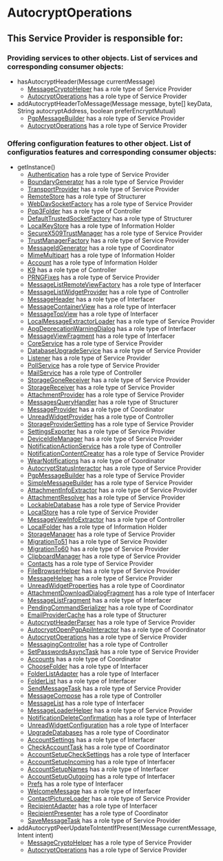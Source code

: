 # AutocryptOperations
## This Service Provider is responsible for:
### Providing services to other objects. List of services and corresponding consumer objects: 
* hasAutocryptHeader(Message currentMessage)
	* [MessageCryptoHelper](../ServiceProviders/MessageCryptoHelper.md) has a role type of Service Provider
	* [AutocryptOperations](../ServiceProviders/AutocryptOperations.md) has a role type of Service Provider
* addAutocryptHeaderToMessage(Message message, byte[] keyData,
            String autocryptAddress, boolean preferEncryptMutual)
	* [PgpMessageBuilder](../ServiceProviders/PgpMessageBuilder.md) has a role type of Service Provider
	* [AutocryptOperations](../ServiceProviders/AutocryptOperations.md) has a role type of Service Provider
### Offering configuration features to other object. List of configuratios features and corresponding consumer objects: 
* getInstance()
	* [Authentication](../ServiceProviders/Authentication.md) has a role type of Service Provider
	* [BoundaryGenerator](../ServiceProviders/BoundaryGenerator.md) has a role type of Service Provider
	* [TransportProvider](../ServiceProviders/TransportProvider.md) has a role type of Service Provider
	* [RemoteStore](../Structurers/RemoteStore.md) has a role type of Structurer
	* [WebDavSocketFactory](../ServiceProviders/WebDavSocketFactory.md) has a role type of Service Provider
	* [Pop3Folder](../Controllers/Pop3Folder.md) has a role type of Controller
	* [DefaultTrustedSocketFactory](../Structurers/DefaultTrustedSocketFactory.md) has a role type of Structurer
	* [LocalKeyStore](../InformationHolders/LocalKeyStore.md) has a role type of Information Holder
	* [SecureX509TrustManager](../ServiceProviders/SecureX509TrustManager.md) has a role type of Service Provider
	* [TrustManagerFactory](../ServiceProviders/TrustManagerFactory.md) has a role type of Service Provider
	* [MessageIdGenerator](../Coordinators/MessageIdGenerator.md) has a role type of Coordinator
	* [MimeMultipart](../InformationHolders/MimeMultipart.md) has a role type of Information Holder
	* [Account](../InformationHolders/Account.md) has a role type of Information Holder
	* [K9](../Controllers/K9.md) has a role type of Controller
	* [PRNGFixes](../ServiceProviders/PRNGFixes.md) has a role type of Service Provider
	* [MessageListRemoteViewFactory](../Interfacers/MessageListRemoteViewFactory.md) has a role type of Interfacer
	* [MessageListWidgetProvider](../Controllers/MessageListWidgetProvider.md) has a role type of Controller
	* [MessageHeader](../Interfacers/MessageHeader.md) has a role type of Interfacer
	* [MessageContainerView](../Interfacers/MessageContainerView.md) has a role type of Interfacer
	* [MessageTopView](../Interfacers/MessageTopView.md) has a role type of Interfacer
	* [LocalMessageExtractorLoader](../ServiceProviders/LocalMessageExtractorLoader.md) has a role type of Service Provider
	* [ApgDeprecationWarningDialog](../Interfacers/ApgDeprecationWarningDialog.md) has a role type of Interfacer
	* [MessageViewFragment](../Interfacers/MessageViewFragment.md) has a role type of Interfacer
	* [CoreService](../ServiceProviders/CoreService.md) has a role type of Service Provider
	* [DatabaseUpgradeService](../ServiceProviders/DatabaseUpgradeService.md) has a role type of Service Provider
	* [Listener](../ServiceProviders/Listener.md) has a role type of Service Provider
	* [PollService](../ServiceProviders/PollService.md) has a role type of Service Provider
	* [MailService](../Controllers/MailService.md) has a role type of Controller
	* [StorageGoneReceiver](../ServiceProviders/StorageGoneReceiver.md) has a role type of Service Provider
	* [StorageReceiver](../ServiceProviders/StorageReceiver.md) has a role type of Service Provider
	* [AttachmentProvider](../ServiceProviders/AttachmentProvider.md) has a role type of Service Provider
	* [MessagesQueryHandler](../Structurers/MessagesQueryHandler.md) has a role type of Structurer
	* [MessageProvider](../Coordinators/MessageProvider.md) has a role type of Coordinator
	* [UnreadWidgetProvider](../Controllers/UnreadWidgetProvider.md) has a role type of Controller
	* [StorageProviderSetting](../ServiceProviders/StorageProviderSetting.md) has a role type of Service Provider
	* [SettingsExporter](../ServiceProviders/SettingsExporter.md) has a role type of Service Provider
	* [DeviceIdleManager](../ServiceProviders/DeviceIdleManager.md) has a role type of Service Provider
	* [NotificationActionService](../Controllers/NotificationActionService.md) has a role type of Controller
	* [NotificationContentCreator](../ServiceProviders/NotificationContentCreator.md) has a role type of Service Provider
	* [WearNotifications](../Coordinators/WearNotifications.md) has a role type of Coordinator
	* [AutocryptStatusInteractor](../ServiceProviders/AutocryptStatusInteractor.md) has a role type of Service Provider
	* [PgpMessageBuilder](../ServiceProviders/PgpMessageBuilder.md) has a role type of Service Provider
	* [SimpleMessageBuilder](../ServiceProviders/SimpleMessageBuilder.md) has a role type of Service Provider
	* [AttachmentInfoExtractor](../ServiceProviders/AttachmentInfoExtractor.md) has a role type of Service Provider
	* [AttachmentResolver](../ServiceProviders/AttachmentResolver.md) has a role type of Service Provider
	* [LockableDatabase](../ServiceProviders/LockableDatabase.md) has a role type of Service Provider
	* [LocalStore](../ServiceProviders/LocalStore.md) has a role type of Service Provider
	* [MessageViewInfoExtractor](../Controllers/MessageViewInfoExtractor.md) has a role type of Controller
	* [LocalFolder](../InformationHolders/LocalFolder.md) has a role type of Information Holder
	* [StorageManager](../ServiceProviders/StorageManager.md) has a role type of Service Provider
	* [MigrationTo51](../ServiceProviders/MigrationTo51.md) has a role type of Service Provider
	* [MigrationTo60](../ServiceProviders/MigrationTo60.md) has a role type of Service Provider
	* [ClipboardManager](../ServiceProviders/ClipboardManager.md) has a role type of Service Provider
	* [Contacts](../ServiceProviders/Contacts.md) has a role type of Service Provider
	* [FileBrowserHelper](../ServiceProviders/FileBrowserHelper.md) has a role type of Service Provider
	* [MessageHelper](../ServiceProviders/MessageHelper.md) has a role type of Service Provider
	* [UnreadWidgetProperties](../Coordinators/UnreadWidgetProperties.md) has a role type of Coordinator
	* [AttachmentDownloadDialogFragment](../Interfacers/AttachmentDownloadDialogFragment.md) has a role type of Interfacer
	* [MessageListFragment](../Interfacers/MessageListFragment.md) has a role type of Interfacer
	* [PendingCommandSerializer](../Coordinators/PendingCommandSerializer.md) has a role type of Coordinator
	* [EmailProviderCache](../Structurers/EmailProviderCache.md) has a role type of Structurer
	* [AutocryptHeaderParser](../ServiceProviders/AutocryptHeaderParser.md) has a role type of Service Provider
	* [AutocryptOpenPgpApiInteractor](../Coordinators/AutocryptOpenPgpApiInteractor.md) has a role type of Coordinator
	* [AutocryptOperations](../ServiceProviders/AutocryptOperations.md) has a role type of Service Provider
	* [MessagingController](../Controllers/MessagingController.md) has a role type of Controller
	* [SetPasswordsAsyncTask](../ServiceProviders/SetPasswordsAsyncTask.md) has a role type of Service Provider
	* [Accounts](../Coordinators/Accounts.md) has a role type of Coordinator
	* [ChooseFolder](../Interfacers/ChooseFolder.md) has a role type of Interfacer
	* [FolderListAdapter](../Interfacers/FolderListAdapter.md) has a role type of Interfacer
	* [FolderList](../Interfacers/FolderList.md) has a role type of Interfacer
	* [SendMessageTask](../ServiceProviders/SendMessageTask.md) has a role type of Service Provider
	* [MessageCompose](../Controllers/MessageCompose.md) has a role type of Controller
	* [MessageList](../Interfacers/MessageList.md) has a role type of Interfacer
	* [MessageLoaderHelper](../ServiceProviders/MessageLoaderHelper.md) has a role type of Service Provider
	* [NotificationDeleteConfirmation](../Interfacers/NotificationDeleteConfirmation.md) has a role type of Interfacer
	* [UnreadWidgetConfiguration](../Interfacers/UnreadWidgetConfiguration.md) has a role type of Interfacer
	* [UpgradeDatabases](../Coordinators/UpgradeDatabases.md) has a role type of Coordinator
	* [AccountSettings](../Interfacers/AccountSettings.md) has a role type of Interfacer
	* [CheckAccountTask](../Coordinators/CheckAccountTask.md) has a role type of Coordinator
	* [AccountSetupCheckSettings](../Interfacers/AccountSetupCheckSettings.md) has a role type of Interfacer
	* [AccountSetupIncoming](../Interfacers/AccountSetupIncoming.md) has a role type of Interfacer
	* [AccountSetupNames](../Interfacers/AccountSetupNames.md) has a role type of Interfacer
	* [AccountSetupOutgoing](../Interfacers/AccountSetupOutgoing.md) has a role type of Interfacer
	* [Prefs](../Interfacers/Prefs.md) has a role type of Interfacer
	* [WelcomeMessage](../Interfacers/WelcomeMessage.md) has a role type of Interfacer
	* [ContactPictureLoader](../ServiceProviders/ContactPictureLoader.md) has a role type of Service Provider
	* [RecipientAdapter](../Interfacers/RecipientAdapter.md) has a role type of Interfacer
	* [RecipientPresenter](../Coordinators/RecipientPresenter.md) has a role type of Coordinator
	* [SaveMessageTask](../ServiceProviders/SaveMessageTask.md) has a role type of Service Provider
* addAutocryptPeerUpdateToIntentIfPresent(Message currentMessage, Intent intent)
	* [MessageCryptoHelper](../ServiceProviders/MessageCryptoHelper.md) has a role type of Service Provider
	* [AutocryptOperations](../ServiceProviders/AutocryptOperations.md) has a role type of Service Provider
